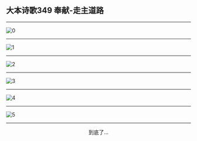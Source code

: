 
## 大本诗歌349 奉献-走主道路
        
<div id="aplayer0"></div>

---

<img alt="0" data-original="/data/d0349/0.png">

---

<img alt="1" data-original="/data/d0349/1.png">

---

<img alt="2" data-original="/data/d0349/2.png">

---

<img alt="3" data-original="/data/d0349/3.png">

---

<img alt="4" data-original="/data/d0349/4.png">

---

<img alt="5" data-original="/data/d0349/5.png">

---

<p style="text-align: center">到底了...</p>

<script src="/js/dist-view.js"></script>

<script>
MAIN.id = 'd0349';
        
const ap0 = new APlayer({
    container: document.getElementById('aplayer0'),
    volume: 1,
    loop: 'none',
    preload: 'none',
    audio: [{
        name: '大本诗歌349.mp3',
        artist: '大本诗歌',
        url: 'https://res.wx.qq.com/voice/getvoice?mediaid=MzI0NTk3MDM5M18yMjQ3NDkxODQy',
        cover: '/favicon'
    }]
});
</script>
